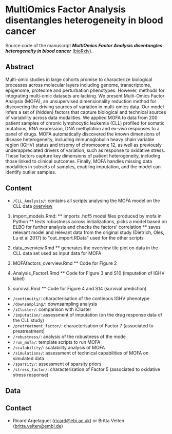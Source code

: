 MultiOmics Factor Analysis disentangles heterogeneity in blood cancer
=========

Source code of the manuscript ***MultiOmics Factor Analysis disentangles heterogeneity in blood cancer*** ([bioRxiv](https://www.biorxiv.org/content/early/2017/11/10/217554)).

Abstract
--------
Multi-omic studies in large cohorts promise to characterize biological processes across molecular layers including genome, transcriptome, epigenome, proteome and perturbation phenotypes. However, methods for integrating multi-omic datasets are lacking. We present Multi-Omics Factor Analysis (MOFA), an unsupervised dimensionality reduction method for discovering the driving sources of variation in multi-omics data. Our model infers a set of (hidden) factors that capture biological and technical sources of variability across data modalities. We applied MOFA to data from 200 patient samples of chronic lymphocytic leukemia (CLL) profiled for somatic mutations, RNA expression, DNA methylation and ex-vivo responses to a panel of drugs. MOFA automatically discovered the known dimensions of disease heterogeneity, including immunoglobulin heavy chain variable region (IGHV) status and trisomy of chromosome 12, as well as previously underappreciated drivers of variation, such as response to oxidative stress. These factors capture key dimensions of patient heterogeneity, including those linked to clinical outcomes. Finally, MOFA handles missing data modalities in subsets of samples, enabling imputation, and the model can identify outlier samples.


Content
-------
* `/CLL_Analysis/`: contains all scripts analysing the MOFA model on the CLL data [overview](CLL_Analysis/README.md)
1) import_models.Rmd: 
** imports .hdf5 model files produced by mofa in Python
** tests robustness across initializations, picks a model based on ELBO for further analysis and checks the factors' correlation
** saves relevant model and relevant data from the original study (Dietrich, Oles, Lu et al 2017) to "out_import.RData" used for the other scripts

2) data_overview.Rmd
** generates the overview tile plot on data in the CLL data set used as input data for MOFA

3) MOFAfactors_overview.Rmd
** Code for Figure 2

4) Analysis_Factor1.Rmd
** Code for Figure 3 and S10 (imputation of IGHV label)

5) survival.Rmd
** Code for Figure 4 and S14 (survival prediction)


* `/continuity/`: characterisation of the continous IGHV phenotype
* `/downsampling/`: downsampling analysis
* `/iCluster/`: comparison with iCluster
* `/imputation/`: assessment of imputation (on the drug response data of the CLL study)
* `/pretreatment_factor/`: characterisation of Factor 7 (associated to preatreatment)
* `/robustness/`: analysis of the robustness of the mode
* `/run_mofa/`: template scripts to run MOFA
* `/scalability/`: scalability analysis of MOFA
* `/simulations/`: assessment of technical capabilities of MOFA on simulated data
* `/sparsity/`: assessment of sparsity priors
* `/stress_factor/`: characterisation of Factor 5 (associated to oxidative stress response)

Data
-------

Contact
-------
* Ricard Argelaguet (ricard@ebi.ac.uk) or Britta Velten (britta.velten@embl.de)
